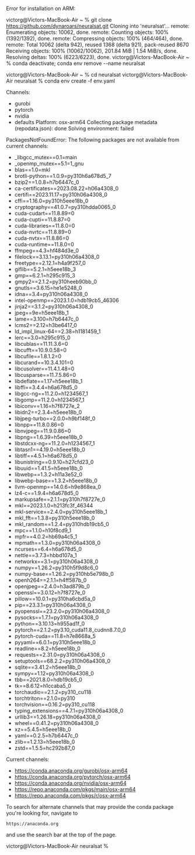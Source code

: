 Error for installation on ARM:

victorg@Victors-MacBook-Air ~ % git clone https://github.com/dynaroars/neuralsat.git
Cloning into 'neuralsat'...
remote: Enumerating objects: 10062, done.
remote: Counting objects: 100% (1392/1392), done.
remote: Compressing objects: 100% (464/464), done.
remote: Total 10062 (delta 942), reused 1368 (delta 921), pack-reused 8670
Receiving objects: 100% (10062/10062), 201.84 MiB | 1.54 MiB/s, done.
Resolving deltas: 100% (6223/6223), done.
victorg@Victors-MacBook-Air ~ % conda deactivate; conda env remove --name neuralsat

victorg@Victors-MacBook-Air ~ % cd neuralsat 
victorg@Victors-MacBook-Air neuralsat % conda env create -f env.yaml

Channels:
 - gurobi
 - pytorch
 - nvidia
 - defaults
Platform: osx-arm64
Collecting package metadata (repodata.json): done
Solving environment: failed

PackagesNotFoundError: The following packages are not available from current channels:

  - _libgcc_mutex==0.1=main
  - _openmp_mutex==5.1=1_gnu
  - blas==1.0=mkl
  - brotli-python==1.0.9=py310h6a678d5_7
  - bzip2==1.0.8=h7b6447c_0
  - ca-certificates==2023.08.22=h06a4308_0
  - certifi==2023.11.17=py310h06a4308_0
  - cffi==1.16.0=py310h5eee18b_0
  - cryptography==41.0.7=py310hdda0065_0
  - cuda-cudart==11.8.89=0
  - cuda-cupti==11.8.87=0
  - cuda-libraries==11.8.0=0
  - cuda-nvrtc==11.8.89=0
  - cuda-nvtx==11.8.86=0
  - cuda-runtime==11.8.0=0
  - ffmpeg==4.3=hf484d3e_0
  - filelock==3.13.1=py310h06a4308_0
  - freetype==2.12.1=h4a9f257_0
  - giflib==5.2.1=h5eee18b_3
  - gmp==6.2.1=h295c915_3
  - gmpy2==2.1.2=py310heeb90bb_0
  - gnutls==3.6.15=he1e5248_0
  - idna==3.4=py310h06a4308_0
  - intel-openmp==2023.1.0=hdb19cb5_46306
  - jinja2==3.1.2=py310h06a4308_0
  - jpeg==9e=h5eee18b_1
  - lame==3.100=h7b6447c_0
  - lcms2==2.12=h3be6417_0
  - ld_impl_linux-64==2.38=h1181459_1
  - lerc==3.0=h295c915_0
  - libcublas==11.11.3.6=0
  - libcufft==10.9.0.58=0
  - libcufile==1.8.1.2=0
  - libcurand==10.3.4.101=0
  - libcusolver==11.4.1.48=0
  - libcusparse==11.7.5.86=0
  - libdeflate==1.17=h5eee18b_1
  - libffi==3.4.4=h6a678d5_0
  - libgcc-ng==11.2.0=h1234567_1
  - libgomp==11.2.0=h1234567_1
  - libiconv==1.16=h7f8727e_2
  - libidn2==2.3.4=h5eee18b_0
  - libjpeg-turbo==2.0.0=h9bf148f_0
  - libnpp==11.8.0.86=0
  - libnvjpeg==11.9.0.86=0
  - libpng==1.6.39=h5eee18b_0
  - libstdcxx-ng==11.2.0=h1234567_1
  - libtasn1==4.19.0=h5eee18b_0
  - libtiff==4.5.1=h6a678d5_0
  - libunistring==0.9.10=h27cfd23_0
  - libuuid==1.41.5=h5eee18b_0
  - libwebp==1.3.2=h11a3e52_0
  - libwebp-base==1.3.2=h5eee18b_0
  - llvm-openmp==14.0.6=h9e868ea_0
  - lz4-c==1.9.4=h6a678d5_0
  - markupsafe==2.1.1=py310h7f8727e_0
  - mkl==2023.1.0=h213fc3f_46344
  - mkl-service==2.4.0=py310h5eee18b_1
  - mkl_fft==1.3.8=py310h5eee18b_0
  - mkl_random==1.2.4=py310hdb19cb5_0
  - mpc==1.1.0=h10f8cd9_1
  - mpfr==4.0.2=hb69a4c5_1
  - mpmath==1.3.0=py310h06a4308_0
  - ncurses==6.4=h6a678d5_0
  - nettle==3.7.3=hbbd107a_1
  - networkx==3.1=py310h06a4308_0
  - numpy==1.26.2=py310h5f9d8c6_0
  - numpy-base==1.26.2=py310hb5e798b_0
  - openh264==2.1.1=h4ff587b_0
  - openjpeg==2.4.0=h3ad879b_0
  - openssl==3.0.12=h7f8727e_0
  - pillow==10.0.1=py310ha6cbd5a_0
  - pip==23.3.1=py310h06a4308_0
  - pyopenssl==23.2.0=py310h06a4308_0
  - pysocks==1.7.1=py310h06a4308_0
  - python==3.10.13=h955ad1f_0
  - pytorch==2.1.2=py3.10_cuda11.8_cudnn8.7.0_0
  - pytorch-cuda==11.8=h7e8668a_5
  - pyyaml==6.0.1=py310h5eee18b_0
  - readline==8.2=h5eee18b_0
  - requests==2.31.0=py310h06a4308_0
  - setuptools==68.2.2=py310h06a4308_0
  - sqlite==3.41.2=h5eee18b_0
  - sympy==1.12=py310h06a4308_0
  - tbb==2021.8.0=hdb19cb5_0
  - tk==8.6.12=h1ccaba5_0
  - torchaudio==2.1.2=py310_cu118
  - torchtriton==2.1.0=py310
  - torchvision==0.16.2=py310_cu118
  - typing_extensions==4.7.1=py310h06a4308_0
  - urllib3==1.26.18=py310h06a4308_0
  - wheel==0.41.2=py310h06a4308_0
  - xz==5.4.5=h5eee18b_0
  - yaml==0.2.5=h7b6447c_0
  - zlib==1.2.13=h5eee18b_0
  - zstd==1.5.5=hc292b87_0

Current channels:

  - https://conda.anaconda.org/gurobi/osx-arm64
  - https://conda.anaconda.org/pytorch/osx-arm64
  - https://conda.anaconda.org/nvidia/osx-arm64
  - https://repo.anaconda.com/pkgs/main/osx-arm64
  - https://repo.anaconda.com/pkgs/r/osx-arm64

To search for alternate channels that may provide the conda package you're
looking for, navigate to

    https://anaconda.org

and use the search bar at the top of the page.


victorg@Victors-MacBook-Air neuralsat % 
